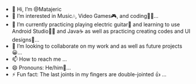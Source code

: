 - 👋 Hi, I’m @Matajeric
- 👀 I’m interested in Music🎶, Video Games🎮, and coding👨‍💻...
- 📖 I’m currently practicing playing electric guitar🎸 and learning to use Android Studio👨‍💻 and Java☕ as well as practicing creating codes and UI designs📱...
- 💞️ I’m looking to collaborate on my work and as well as future projects😀...
- 📫 How to reach me  ...
- 😄 Pronouns: He/him👦...
- ⚡ Fun fact: The last joints in my fingers are double-jointed 👍  ...

<!---
Matajeric/Matajeric is a ✨ special ✨ repository because its `README.md` (this file) appears on your GitHub profile.
You can click the Preview link to take a look at your changes.
--->
